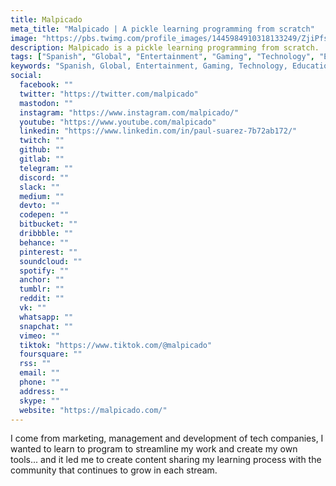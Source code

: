 ```yaml
---
title: Malpicado
meta_title: "Malpicado | A pickle learning programming from scratch"
image: "https://pbs.twimg.com/profile_images/1445984910318133249/ZjiPfsHx_400x400.jpg"
description: Malpicado is a pickle learning programming from scratch.
tags: ["Spanish", "Global", "Entertainment", "Gaming", "Technology", "Education", "Programming"]
keywords: "Spanish, Global, Entertainment, Gaming, Technology, Education, Programming, Malpicado, A pickle, Learning programming from scratch, Marketing, Management, Development, Tech companies, Learn to program, Streamline work, Create own tools, Content sharing, Learning process, Community, Stream"
social:
  facebook: ""
  twitter: "https://twitter.com/malpicado"
  mastodon: ""
  instagram: "https://www.instagram.com/malpicado/"
  youtube: "https://www.youtube.com/malpicado"
  linkedin: "https://www.linkedin.com/in/paul-suarez-7b72ab172/"
  twitch: ""
  github: ""
  gitlab: ""
  telegram: ""
  discord: ""
  slack: ""
  medium: ""
  devto: ""
  codepen: ""
  bitbucket: ""
  dribbble: ""
  behance: ""
  pinterest: ""
  soundcloud: ""
  spotify: ""
  anchor: ""
  tumblr: ""
  reddit: ""
  vk: ""
  whatsapp: ""
  snapchat: ""
  vimeo: ""
  tiktok: "https://www.tiktok.com/@malpicado"
  foursquare: ""
  rss: ""
  email: ""
  phone: ""
  address: ""
  skype: ""
  website: "https://malpicado.com/"
---
```


I come from marketing, management and development of tech companies, I wanted to learn to program to streamline my work and create my own tools... and it led me to create content sharing my learning process with the community that continues to grow in each stream.
